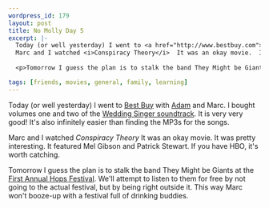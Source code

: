 ```yaml
--- 
wordpress_id: 179
layout: post
title: No Molly Day 5
excerpt: |-
  Today (or well yesterday) I went to <a href="http://www.bestbuy.com">Best Buy</a> with <a href="http://www.engelbot.com/">Adam</a> and Marc.  I bought volumes one and two of the <a href="http://www.maverickrc.com/weddingsinger/">Wedding Singer soundtrack</a>.  It is very very good!  It's also infinitely easier than finding the MP3s for the songs.<p>
  Marc and I watched <i>Conspiracy Theory</i>  It was an okay movie.  It was pretty interesting.  It featured Mel Gibson and Patrick Stewart.  If you have HBO, it's worth catching.
  
  <p>Tomorrow I guess the plan is to stalk the band They Might be Giants at the <a href="http://twincities.sidewalk.com/detail/44146">First Annual Hops Festival</a>.  We'll attempt to listen to them for free by not going to the actual festival, but by being right outside it.  This way Marc won't booze-up with a festival full of drinking buddies.

tags: [friends, movies, general, family, learning]
---
```


Today (or well yesterday) I went to <a href="http://www.bestbuy.com">Best Buy</a> with <a href="http://www.engelbot.com/">Adam</a> and Marc.  I bought volumes one and two of the <a href="http://www.maverickrc.com/weddingsinger/">Wedding Singer soundtrack</a>.  It is very very good!  It's also infinitely easier than finding the MP3s for the songs.<p>
Marc and I watched <i>Conspiracy Theory</i>  It was an okay movie.  It was pretty interesting.  It featured Mel Gibson and Patrick Stewart.  If you have HBO, it's worth catching.

<p>Tomorrow I guess the plan is to stalk the band They Might be Giants at the <a href="http://twincities.sidewalk.com/detail/44146">First Annual Hops Festival</a>.  We'll attempt to listen to them for free by not going to the actual festival, but by being right outside it.  This way Marc won't booze-up with a festival full of drinking buddies.
